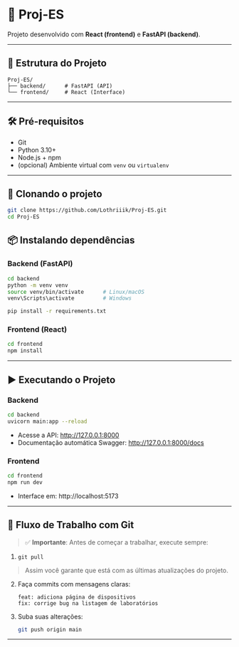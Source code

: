 
# 🚀 Proj-ES

Projeto desenvolvido com **React (frontend)** e **FastAPI (backend)**. 

---

## 📁 Estrutura do Projeto

```
Proj-ES/
├── backend/      # FastAPI (API)
└── frontend/     # React (Interface)
```

---

## 🛠️ Pré-requisitos

- Git
- Python 3.10+
- Node.js + npm
- (opcional) Ambiente virtual com `venv` ou `virtualenv`

---

## 🚧 Clonando o projeto

```bash
git clone https://github.com/Lothriiik/Proj-ES.git
cd Proj-ES
```

## 📦 Instalando dependências

### Backend (FastAPI)

```bash
cd backend
python -m venv venv
source venv/bin/activate      # Linux/macOS
venv\Scripts\activate         # Windows

pip install -r requirements.txt
```

### Frontend (React)

```bash
cd frontend
npm install
```

---

## ▶️ Executando o Projeto

### Backend

```bash
cd backend
uvicorn main:app --reload
```

- Acesse a API: http://127.0.0.1:8000
- Documentação automática Swagger: http://127.0.0.1:8000/docs

### Frontend

```bash
cd frontend
npm run dev
```

- Interface em: http://localhost:5173

---

## 🔁 Fluxo de Trabalho com Git
> ✅ **Importante**: Antes de começar a trabalhar, execute sempre:
1.  `git pull`
> Assim você garante que está com as últimas atualizações do projeto.

2. Faça commits com mensagens claras:
   ```
   feat: adiciona página de dispositivos
   fix: corrige bug na listagem de laboratórios
   ```
3. Suba suas alterações:
   ```bash
   git push origin main

   ```

---

